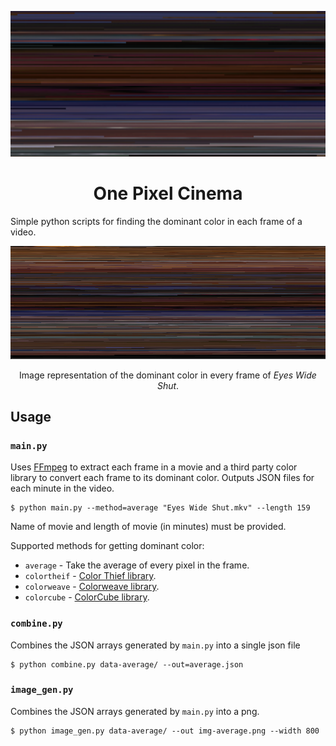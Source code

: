 ![](/documentation/average-zoom.png?raw=true)

<h1 align="center">One Pixel Cinema</h1>

Simple python scripts for finding the dominant color in each frame of a video.


![](/documentation/eyes-average.png?raw=true "Eyes Wide Shut as a Image")
<div align="center">Image representation of the dominant color in every frame of <i>Eyes Wide Shut</i>.</div>


## Usage

### `main.py`
Uses [FFmpeg][] to extract each frame in a movie and a third party color library to convert each frame to its dominant color. Outputs JSON files for each minute in the video.

```
$ python main.py --method=average "Eyes Wide Shut.mkv" --length 159
```

Name of movie and length of movie (in minutes) must be provided.

Supported methods for getting dominant color:
* `average` - Take the average of every pixel in the frame.
* `colortheif` - [Color Thief library][colorthief].
* `colorweave` - [Colorweave library][colorweave].
* `colorcube` - [ColorCube library][colorcube].

### `combine.py`
Combines the JSON arrays generated by `main.py` into a single json file

```
$ python combine.py data-average/ --out=average.json
```

### `image_gen.py`
Combines the JSON arrays generated by `main.py` into a png.

```
$ python image_gen.py data-average/ --out img-average.png --width 800
```


[colorthief]: https://github.com/fengsp/color-thief-py
[colorweave]: https://github.com/jyotiska/colorweave
[colorcube]: https://github.com/pixelogik/ColorCube
[ffmpeg]: https://www.ffmpeg.org